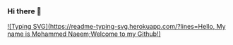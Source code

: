 ### Hi there 👋
[![Typing SVG](https://readme-typing-svg.herokuapp.com/?lines=Hello, My name is Mohammed Naeem;Welcome to my Github!)](https://git.io/typing-svg)
<!--
**MNaeem345/MNaeem345** is a ✨ _special_ ✨ repository because its `README.md` (this file) appears on your GitHub profile.

Here are some ideas to get you started:

- 🔭 I’m currently working on ...
- 🌱 I’m currently learning ...
- 👯 I’m looking to collaborate on ...
- 🤔 I’m looking for help with ...
- 💬 Ask me about ...
- 📫 How to reach me: ...
- 😄 Pronouns: ...
- ⚡ Fun fact: ...
-->
